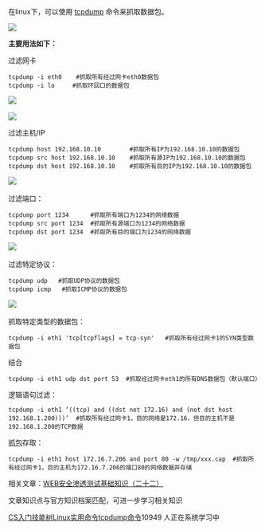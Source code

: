 在linux下，可以使用 [tcpdump](https://so.csdn.net/so/search?q=tcpdump&spm=1001.2101.3001.7020) 命令来抓取数据包。

![](https://img-blog.csdnimg.cn/20200503172436300.png?x-oss-process=image/watermark,type_ZmFuZ3poZW5naGVpdGk,shadow_10,text_aHR0cHM6Ly9ibG9nLmNzZG4ubmV0L3FxXzM2MTE5MTky,size_16,color_FFFFFF,t_70)

**主要用法如下：**

过滤网卡

```
tcpdump -i eth0    #抓取所有经过网卡eth0数据包      
tcpdump -i lo     #抓取环回口的数据包
```


![](https://img-blog.csdnimg.cn/20200503172529274.png?x-oss-process=image/watermark,type_ZmFuZ3poZW5naGVpdGk,shadow_10,text_aHR0cHM6Ly9ibG9nLmNzZG4ubmV0L3FxXzM2MTE5MTky,size_16,color_FFFFFF,t_70) 

![](https://img-blog.csdnimg.cn/20200503172558587.png)

过滤主机/IP

```
tcpdump host 192.168.10.10        #抓取所有IP为192.168.10.10的数据包      
tcpdump src host 192.168.10.10    #抓取所有源IP为192.168.10.10的数据包      
tcpdump dst host 192.168.10.10    #抓取所有目的IP为192.168.10.10的数据包
```


![](https://img-blog.csdnimg.cn/20200503172657321.png?x-oss-process=image/watermark,type_ZmFuZ3poZW5naGVpdGk,shadow_10,text_aHR0cHM6Ly9ibG9nLmNzZG4ubmV0L3FxXzM2MTE5MTky,size_16,color_FFFFFF,t_70) 

过滤端口： 

```
tcpdump port 1234      #抓取所有端口为1234的网络数据       
tcpdump src port 1234  #抓取所有源端口为1234的网络数据       
tcpdump dst port 1234  #抓取所有目的端口为1234的网络数据
```


![](https://img-blog.csdnimg.cn/20200503172756327.png?x-oss-process=image/watermark,type_ZmFuZ3poZW5naGVpdGk,shadow_10,text_aHR0cHM6Ly9ibG9nLmNzZG4ubmV0L3FxXzM2MTE5MTky,size_16,color_FFFFFF,t_70) 

过滤特定协议： 

```
tcpdump udp   #抓取UDP协议的数据包      
tcpdump icmp   #抓取ICMP协议的数据包
```


![](https://img-blog.csdnimg.cn/20200503172909578.png?x-oss-process=image/watermark,type_ZmFuZ3poZW5naGVpdGk,shadow_10,text_aHR0cHM6Ly9ibG9nLmNzZG4ubmV0L3FxXzM2MTE5MTky,size_16,color_FFFFFF,t_70) 

抓取特定类型的数据包： 

```
tcpdump -i eth1 'tcp[tcpflags] = tcp-syn'   #抓取所有经过网卡1的SYN类型数据包
```


结合

```
tcpdump -i eth1 udp dst port 53  #抓取经过网卡eth1的所有DNS数据包（默认端口）
```


逻辑语句过滤： 

```
tcpdump -i eth1 ‘((tcp) and ((dst net 172.16) and (not dst host 192.168.1.200)))’  #抓取所有经过网卡1，目的网络是172.16，但目的主机不是192.168.1.200的TCP数据
```


[抓包](https://so.csdn.net/so/search?q=%E6%8A%93%E5%8C%85&spm=1001.2101.3001.7020)存取： 

```
tcpdump -i eth1 host 172.16.7.206 and port 80 -w /tmp/xxx.cap  #抓取所有经过网卡1，目的主机为172.16.7.206的端口80的网络数据并存储
```


相关文章：[WEB安全渗透测试基础知识（二十二）](https://mp.weixin.qq.com/s/ZK4-kdpFhOc05_nhasvu1g)

文章知识点与官方知识档案匹配，可进一步学习相关知识

[CS入门技能树](https://edu.csdn.net/skill/gml/gml-cf0d7a4a97c34c3ba01732646fcb0617)[Linux实用命令](https://edu.csdn.net/skill/gml/gml-cf0d7a4a97c34c3ba01732646fcb0617)[tcpdump命令](https://edu.csdn.net/skill/gml/gml-cf0d7a4a97c34c3ba01732646fcb0617)10949 人正在系统学习中